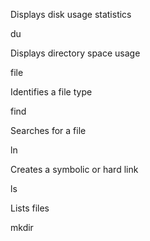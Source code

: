 
Displays disk usage statistics

du

Displays directory space usage

file

Identifies a file type

find

Searches for a file

ln

Creates a symbolic or hard link

ls

Lists files

mkdir
